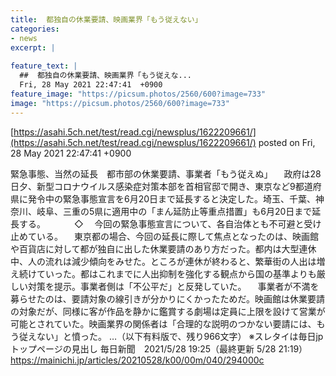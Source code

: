```yaml
---
title:  都独自の休業要請、映画業界「もう従えない」  
categories:
- news
excerpt: |
  
feature_text: |
  ##  都独自の休業要請、映画業界「もう従えな...
  Fri, 28 May 2021 22:47:41  +0900
feature_image: "https://picsum.photos/2560/600?image=733"
image: "https://picsum.photos/2560/600?image=733"
---
```


[https://asahi.5ch.net/test/read.cgi/newsplus/1622209661/](https://asahi.5ch.net/test/read.cgi/newsplus/1622209661/)
posted on Fri, 28 May 2021 22:47:41  +0900

<!--more-->

緊急事態、当然の延長　都市部の休業要請、事業者「もう従えぬ」 　政府は28日夕、新型コロナウイルス感染症対策本部を首相官邸で開き、東京など9都道府県に発令中の緊急事態宣言を6月20日まで延長すると決定した。埼玉、千葉、神奈川、岐阜、三重の5県に適用中の「まん延防止等重点措置」も6月20日まで延長する。 　　　◇ 　今回の緊急事態宣言について、各自治体とも不可避と受け止めている。 　東京都の場合、今回の延長に際して焦点となったのは、映画館や百貨店に対して都が独自に出した休業要請のあり方だった。都内は大型連休中、人の流れは減少傾向をみせた。ところが連休が終わると、繁華街の人出は増え続けていった。都はこれまでに人出抑制を強化する観点から国の基準よりも厳しい対策を提示。事業者側は「不公平だ」と反発していた。 　事業者が不満を募らせたのは、要請対象の線引きが分かりにくかったためだ。映画館は休業要請の対象だが、同様に客が作品を静かに鑑賞する劇場は定員に上限を設けて営業が可能とされていた。映画業界の関係者は「合理的な説明のつかない要請には、もう従えない」と憤った。 …（以下有料版で、残り966文字） ※スレタイは毎日jpトップページの見出し 毎日新聞　2021/5/28 19:25（最終更新 5/28 21:19） https://mainichi.jp/articles/20210528/k00/00m/040/294000c

